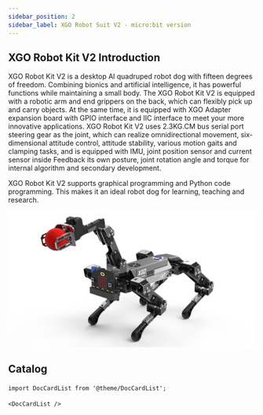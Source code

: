 ```yaml
---
sidebar_position: 2
sidebar_label: XGO Robot Suit V2 - micro:bit version
---
```


## XGO Robot Kit V2 Introduction

XGO Robot Kit V2 is a desktop Al quadruped robot dog with fifteen degrees of freedom. Combining bionics and artificial intelligence, it has powerful functions while maintaining a small body. The XGO Robot Kit V2 is equipped with a robotic arm and end grippers on the back, which can flexibly pick up and carry objects. At the same time, it is equipped with XGO Adapter expansion board with GPIO interface and IIC interface to meet your more innovative applications. XGO Robot Kit V2 uses 2.3KG.CM bus serial port steering gear as the joint, which can realize omnidirectional movement, six-dimensional attitude control, attitude stability, various motion gaits and clamping tasks, and is equipped with IMU, joint position sensor and current sensor inside Feedback its own posture, joint rotation angle and torque for internal algorithm and secondary development.

XGO Robot Kit V2 supports graphical programming and Python code programming. This makes it an ideal robot dog for learning, teaching and research.

![](./images/microbit-xgo-lite2-introduce-01.png)


## Catalog

```mdx-code-block
import DocCardList from '@theme/DocCardList';

<DocCardList />
```
